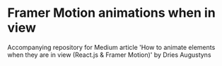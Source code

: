 # Framer Motion animations when in view
Accompanying repository for Medium article 'How to animate elements when they are in view (React.js & Framer Motion)' by Dries Augustyns 